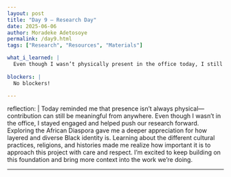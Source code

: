 ```yaml
---
layout: post
title: "Day 9 – Research Day"
date: 2025-06-06
author: Moradeke Adetosoye
permalink: /day9.html
tags: ["Research", "Resources", "Materials"]

what_i_learned: |
  Even though I wasn’t physically present in the office today, I still contributed remotely. We began our research on the African Diaspora and focused on exploring its cultural depth. I ylearned about the diverse traditions, religious practices, and cultural expressions across different regions. This included understanding how history, migration, and identity shape the experiences of African-descended communities around the world. It was a foundational step that will guide the direction of our project moving forward.
  
blockers: |
  No blockers!

---
```

reflection: |
  Today reminded me that presence isn’t always physical—contribution can still be meaningful from anywhere. Even though I wasn’t in the office, I stayed engaged and helped push our research forward. Exploring the African Diaspora gave me a deeper appreciation for how layered and diverse Black identity is. Learning about the different cultural practices, religions, and histories made me realize how important it is to approach this project with care and respect. I’m excited to keep building on this foundation and bring more context into the work we’re doing.

---

